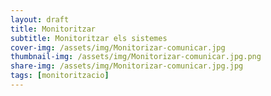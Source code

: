```yaml
---
layout: draft
title: Monitoritzar
subtitle: Monitoritzar els sistemes
cover-img: /assets/img/Monitorizar-comunicar.jpg
thumbnail-img: /assets/img/Monitorizar-comunicar.jpg.png
share-img: /assets/img/Monitorizar-comunicar.jpg.jpg
tags: [monitoritzacio]
---
```



